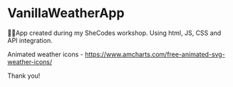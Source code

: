 # VanillaWeatherApp

🙋‍♀️App created during my SheCodes workshop. Using html, JS, CSS and API integration.


Animated weather icons - https://www.amcharts.com/free-animated-svg-weather-icons/

Thank you!
